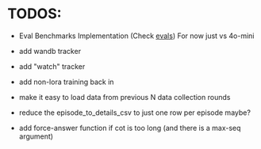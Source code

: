 # TODOS:
- Eval Benchmarks Implementation (Check [evals](acornrl/evals/README.md)) For now just vs 4o-mini
- add wandb tracker
- add "watch" tracker
- add non-lora training back in


- make it easy to load data from previous N data collection rounds


- reduce the episode_to_details_csv to just one row per episode maybe?

- add force-answer function if cot is too long (and there is a max-seq argument)
